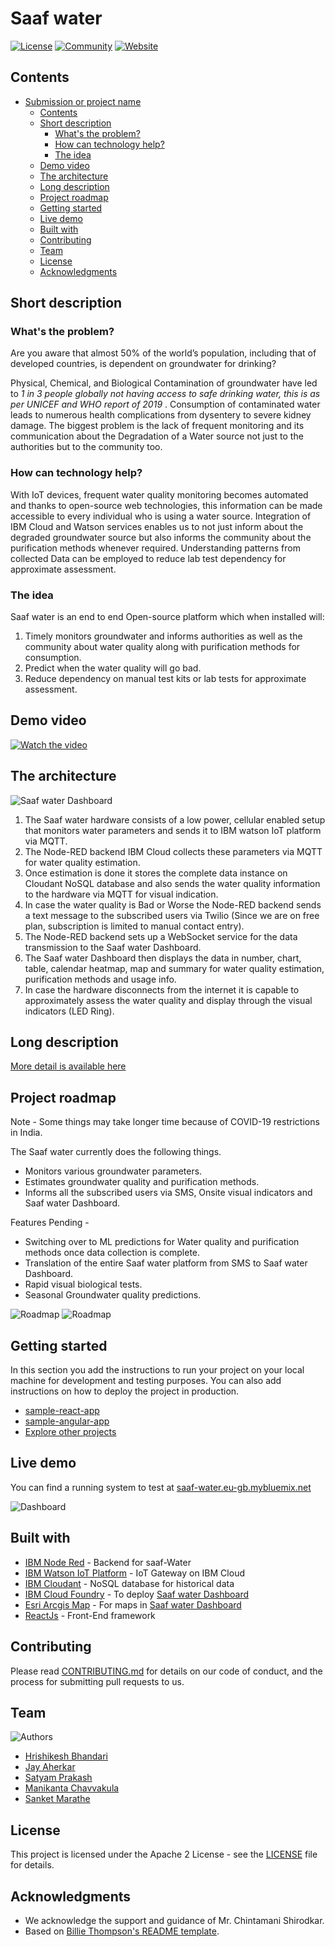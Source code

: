 # Saaf water 

[![License](https://img.shields.io/badge/License-Apache2-blue.svg)](https://www.apache.org/licenses/LICENSE-2.0) [![Community](https://img.shields.io/badge/Join-Community-blue)](https://discord.gg/9VVKhs6fSu) [![Website](https://img.shields.io/badge/View-Website-blue)](https://saaf-water.eu-gb.mybluemix.net/)

## Contents

- [Submission or project name](#submission-or-project-name)
  - [Contents](#contents)
  - [Short description](#short-description)
    - [What's the problem?](#whats-the-problem)
    - [How can technology help?](#how-can-technology-help)
    - [The idea](#the-idea)
  - [Demo video](#demo-video)
  - [The architecture](#the-architecture)
  - [Long description](#long-description)
  - [Project roadmap](#project-roadmap)
  - [Getting started](#getting-started)
  - [Live demo](#live-demo)
  - [Built with](#built-with)
  - [Contributing](#contributing)
  - [Team](#team)
  - [License](#license)
  - [Acknowledgments](#acknowledgments)

## Short description

### What's the problem?

Are you aware that almost 50% of the world’s population, including that of developed countries, is dependent on groundwater for drinking? 

Physical, Chemical, and Biological Contamination of groundwater have led to <em> 1 in 3 people globally not having access to safe drinking water, this is as per UNICEF and WHO report of 2019 </em>. Consumption of contaminated water leads to numerous health complications from dysentery to severe kidney damage.
The biggest problem is the lack of frequent monitoring and its communication about the Degradation of a Water source not just to the authorities but to the community too.  

### How can technology help?

With IoT devices, frequent water quality monitoring becomes automated and thanks to open-source web technologies, this information can be made accessible to every individual who is using a water source. Integration of IBM Cloud and Watson services enables us to not just inform about the degraded groundwater source but also informs the community about the purification methods whenever required. Understanding patterns from collected Data can be employed to reduce lab test dependency for approximate assessment. 

### The idea

Saaf water is an end to end Open-source platform which when installed will:
1. Timely monitors groundwater and informs authorities as well as the community about water quality along with purification methods for consumption.
2. Predict when the water quality will go bad.
3. Reduce dependency on manual test kits or lab tests for approximate assessment.

## Demo video

[![Watch the video](/images/saaf-yotube.png)](https://youtu.be/_taOL857nPA)

## The architecture

![Saaf water Dashboard](./images/architecture.png)

1. The Saaf water hardware consists of a low power, cellular enabled setup that monitors water parameters and sends it to IBM watson IoT platform via MQTT.
2. The Node-RED backend IBM Cloud collects these parameters via MQTT for water quality estimation.
3. Once estimation is done it stores the complete data instance on Cloudant NoSQL database and also sends the water quality information to the hardware via MQTT for visual indication.
4. In case the water quality is Bad or Worse the Node-RED backend sends a text message to the subscribed users via Twilio (Since we are on free plan, subscription is limited to manual contact entry).
5. The Node-RED backend sets up a WebSocket service for the data transmission to the Saaf water Dashboard.
6. The Saaf water Dashboard then displays the data in number, chart, table, calendar heatmap, map and summary for water quality estimation, purification methods and usage info.
7. In case the hardware disconnects from the internet it is capable to approximately assess the water quality and display through the visual indicators (LED Ring).

## Long description

[More detail is available here](./docs/DESCRIPTION.md)

## Project roadmap

Note - Some things may take longer time because of COVID-19 restrictions in India.

The Saaf water currently does the following things.

- Monitors various groundwater parameters.
- Estimates groundwater quality and purification methods.
- Informs all the subscribed users via SMS, Onsite visual indicators and Saaf water Dashboard.

Features Pending - 

- Switching over to ML predictions for Water quality and purification methods once data collection is complete.
- Translation of the entire Saaf water platform from SMS to Saaf water Dashboard.
- Rapid visual biological tests.
- Seasonal Groundwater quality predictions.

 
![Roadmap](./images/tech_roadmap.png)
![Roadmap](./images/product_roadmap.png)

## Getting started

In this section you add the instructions to run your project on your local machine for development and testing purposes. You can also add instructions on how to deploy the project in production.

- [sample-react-app](./sample-react-app/)
- [sample-angular-app](./sample-angular-app/)
- [Explore other projects](https://github.com/upkarlidder/ibmhacks)

## Live demo

You can find a running system to test at [saaf-water.eu-gb.mybluemix.net](https://saaf-water.eu-gb.mybluemix.net/)

![Dashboard](./images/Dashboard.png)

## Built with

- [IBM Node Red](https://nodered.org/docs/getting-started/ibmcloud#deploy-to-ibm-cloud) - Backend for saaf-Water
- [IBM Watson IoT Platform](https://www.ibm.com/cloud/watson-iot-platform) - IoT Gateway on IBM Cloud
- [IBM Cloudant](https://www.ibm.com/cloud/cloudant) - NoSQL database for historical data
- [IBM Cloud Foundry](https://www.ibm.com/cloud/cloud-foundry) - To deploy [Saaf water Dashboard](https://saaf-water.eu-gb.mybluemix.net/)
- [Esri Arcgis Map](https://www.esri.com/en-us/arcgis/about-arcgis/overview) - For maps in [Saaf water Dashboard](https://saaf-water.eu-gb.mybluemix.net/)
- [ReactJs](https://reactjs.org/) - Front-End framework

## Contributing

Please read [CONTRIBUTING.md](CONTRIBUTING.md) for details on our code of conduct, and the process for submitting pull requests to us.

## Team

![Authors](./images/team.png)
- [Hrishikesh Bhandari](https://github.com/Hrishikesh24)
- [Jay Aherkar](https://github.com/jehhhh)
- [Satyam Prakash](https://github.com/satyamprakash-iot)
- [Manikanta Chavvakula](https://github.comManikantaChavvakula7)
- [Sanket Marathe](https://github.com/msanket9)


## License

This project is licensed under the Apache 2 License - see the [LICENSE](LICENSE) file for details.

## Acknowledgments

- We acknowledge the support and guidance of Mr. Chintamani Shirodkar.
- Based on [Billie Thompson's README template](https://gist.github.com/PurpleBooth/109311bb0361f32d87a2).
